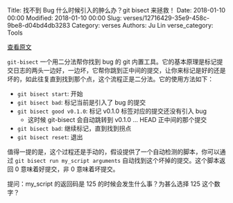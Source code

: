 Title: 找不到 Bug 什么时候引入的肿么办？git bisect 来拯救！
Date: 2018-01-10 00:00
Modified: 2018-01-10 00:00
Slug: verses/12716429-35e9-458c-9be8-d04bd4db3283
Category: verses
Authors: Ju Lin
verse_category: Tools

[查看原文](https://git-scm.com/docs/git-bisect)

`git-bisect` 一个用二分法帮你找到 bug 的 git 内置工具。它的基本原理是标记提交日志的两头一边好，一边坏，它帮你跳到正中间的提交，让你来标记是好的还是坏的，如此往复直到找到那个点，这个流程正是二分法。它的使用方法如下：

* `git bisect start`: 开始
* `git bisect bad`: 标记当前是引入了 bug 的提交
* `git bisect good v0.1.0`: 标记 v0.1.0 标签对应的提交还没有引入 bug
	* 这时候 git-bisect 会自动跳转到 v0.1.0 ... HEAD 正中间的那个提交
* `git bisect bad`: 继续标记，直到找到拐点
* `git bisect reset`: 退出

值得一提的是，这个过程还是手动的，假设提供了一个自动检测的脚本，你可以通过 `git bisect run my_script arguments` 自动找到这个坏掉的提交。这个脚本返回 0 意味着好提交，非 0 意味着坏提交。

提问：my_script 的返回码是 125 的时候会发生什么事？为甚么选择 125 这个数字？
